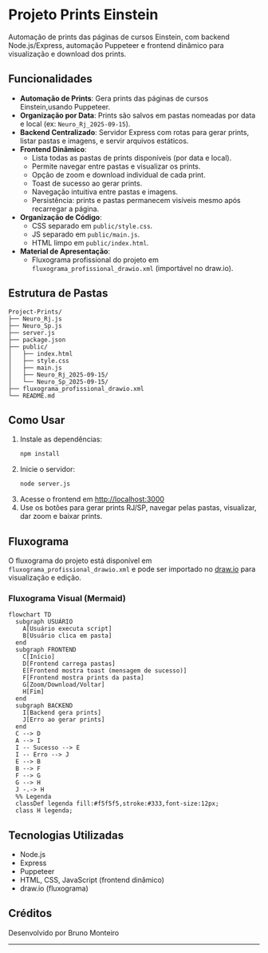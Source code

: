 # Projeto Prints Einstein

Automação de prints das páginas de cursos Einstein, com backend Node.js/Express, automação Puppeteer e frontend dinâmico para visualização e download dos prints.

## Funcionalidades

- **Automação de Prints**: Gera prints das páginas de cursos Einstein,usando Puppeteer.
- **Organização por Data**: Prints são salvos em pastas nomeadas por data e local (ex: `Neuro_Rj_2025-09-15`).
- **Backend Centralizado**: Servidor Express com rotas para gerar prints, listar pastas e imagens, e servir arquivos estáticos.
- **Frontend Dinâmico**:
  - Lista todas as pastas de prints disponíveis (por data e local).
  - Permite navegar entre pastas e visualizar os prints.
  - Opção de zoom e download individual de cada print.
  - Toast de sucesso ao gerar prints.
  - Navegação intuitiva entre pastas e imagens.
  - Persistência: prints e pastas permanecem visíveis mesmo após recarregar a página.
- **Organização de Código**:
  - CSS separado em `public/style.css`.
  - JS separado em `public/main.js`.
  - HTML limpo em `public/index.html`.
- **Material de Apresentação**:
  - Fluxograma profissional do projeto em `fluxograma_profissional_drawio.xml` (importável no draw.io).

## Estrutura de Pastas

```
Project-Prints/
├── Neuro_Rj.js
├── Neuro_Sp.js
├── server.js
├── package.json
├── public/
│   ├── index.html
│   ├── style.css
│   ├── main.js
│   ├── Neuro_Rj_2025-09-15/
│   └── Neuro_Sp_2025-09-15/
├── fluxograma_profissional_drawio.xml
└── README.md
```

## Como Usar

1. Instale as dependências:
   ```bash
   npm install
   ```
2. Inicie o servidor:
   ```bash
   node server.js
   ```
3. Acesse o frontend em [http://localhost:3000](http://localhost:3000)
4. Use os botões para gerar prints RJ/SP, navegar pelas pastas, visualizar, dar zoom e baixar prints.

## Fluxograma

O fluxograma do projeto está disponível em `fluxograma_profissional_drawio.xml` e pode ser importado no [draw.io](https://draw.io) para visualização e edição.

### Fluxograma Visual (Mermaid)

```mermaid
flowchart TD
  subgraph USUÁRIO
    A[Usuário executa script]
    B[Usuário clica em pasta]
  end
  subgraph FRONTEND
    C[Início]
    D[Frontend carrega pastas]
    E[Frontend mostra toast (mensagem de sucesso)]
    F[Frontend mostra prints da pasta]
    G[Zoom/Download/Voltar]
    H[Fim]
  end
  subgraph BACKEND
    I[Backend gera prints]
    J[Erro ao gerar prints]
  end
  C --> D
  A --> I
  I -- Sucesso --> E
  I -- Erro --> J
  E --> B
  B --> F
  F --> G
  G --> H
  J -.-> H
  %% Legenda
  classDef legenda fill:#f5f5f5,stroke:#333,font-size:12px;
  class H legenda;
```

## Tecnologias Utilizadas

- Node.js
- Express
- Puppeteer
- HTML, CSS, JavaScript (frontend dinâmico)
- draw.io (fluxograma)

## Créditos

Desenvolvido por Bruno Monteiro

---
